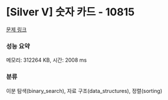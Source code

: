# [Silver V] 숫자 카드 - 10815 

[문제 링크](https://www.acmicpc.net/problem/10815) 

### 성능 요약

메모리: 312264 KB, 시간: 2008 ms

### 분류

이분 탐색(binary_search), 자료 구조(data_structures), 정렬(sorting)


